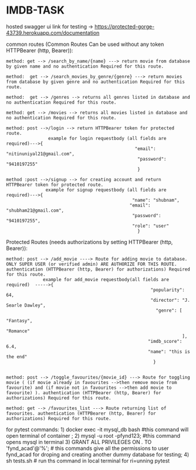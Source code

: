 # IMDB-TASK

hosted swagger ui link for testing -> https://protected-gorge-43739.herokuapp.com/documentation


common routes (Common Routes Can be used without any token HTTPBearer (http, Bearer)):

    method: get --> /search_by_name/{name} ---> return movie from database by given name and no authentication Required for this route.
    
    method:  get --> /search_movies_by_genre/{genre} ---> return movies from database by given genre and no authentication Required for this route.
    
    method:  get --> /genres --> returns all genres listed in database and no authentication Required for this route.
    
    method: get --> /movies --> returns all movies listed in database and no authentication Required for this route.
    
    method: post -->/login --> return HTTPBearer token for protected route.
                    example for login requestbody (all fields are required)--->{
                                                     "email": "nitinuniyal21@gmail.com",
                                                      "password": "9410197255"
                                                      }
    
    method :post -->/signup --> for creating account and return  HTTPBearer token for protected route.
                   example for signup requestbody (all fields are required)--->{
                                                    "name": "shubnam",
                                                   "email": "shubham21@gmail.com",
                                                    "password": "9410197255",
                                                    "role": "user"
                                                      }
                   
    

Protected Routes (needs authorizations by setting HTTPBearer (http, Bearer)):

    method: post --> /add_movie ----> Route for adding movie to database. ONLY SUPER USER (or verified admin) ARE AUTHORIZE FOR THIS ROUTE. authentication (HTTPBearer (http, Bearer) for authorizations) Required for this route.
                  example for add_movie requestbody(all fields are required)  ----->{
                                                           "popularity": 64,
                                                           "director": "J. Searle Dawley",
                                                             "genre": [
                                                                         "Fantasy",
                                                                          "Romance"
                                                                       ],
                                                          "imdb_score": 6.4,
                                                          "name": "this is the end"
                                                            }
                                    
    
    method: post --> /toggle_favourites/{movie_id} ---> Route for toggling movie ( (if movie already in favourites -->then remove movie from favourite) and (if movie not in favourites -->then add movie to favourite) ). authentication (HTTPBearer (http, Bearer) for authorizations) Required for this route.
     
    method: get --> /favourites_list ---> Route returning list of favourites. authentication (HTTPBearer (http, Bearer) for authorizations) Required for this route.
    
    
    
    
for pytest commands:
    1) docker exec -it mysql_db bash #this command will open terminal of container ;
    2) mysql -u root -pfynd123; #this command opens mysql in terminal
    3) GRANT ALL PRIVILEGES ON *.* TO 'fynd_acad'@'%'; # this commands give all the permissions to user fynd_acad for droping and creating another dummy database for testing;
    4) sh tests.sh # run ths command in local terminal for ri=unning pytest
    
    
    
    
    
 
    
    
    
    
    
    
